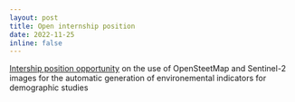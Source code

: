 ```yaml
---
layout: post
title: Open internship position
date: 2022-11-25 
inline: false
---
```


[Intership position opportunity](https://basiler.github.io/assets/pdf/stage_M2_LIPADE_INED_DiiP_2023.pdf) on the use of OpenSteetMap and Sentinel-2 images for the automatic generation of environemental indicators for demographic studies  
